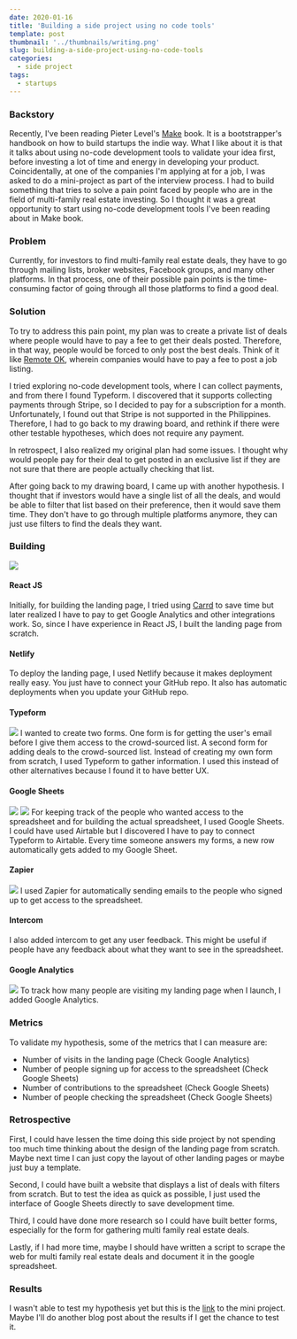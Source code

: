 ```yaml
---
date: 2020-01-16
title: 'Building a side project using no code tools'
template: post
thumbnail: '../thumbnails/writing.png'
slug: building-a-side-project-using-no-code-tools
categories:
  - side project
tags:
  - startups
---
```


### Backstory
Recently, I've been reading Pieter Level's [Make](https://makebook.io/) book. It is a bootstrapper's handbook on how to build startups the indie way. What I like about it is that it talks about using no-code development tools to validate your idea first, before investing a lot of time and energy in developing your product. Coincidentally, at one of the companies I'm applying at for a job, I was asked to do a mini-project as part of the interview process. I had to build something that tries to solve a pain point faced by people who are in the field of multi-family real estate investing. So I thought it was a great opportunity to start using no-code development tools I've been reading about in Make book.

### Problem
Currently, for investors to find multi-family real estate deals, they have to go through mailing lists, broker websites, Facebook groups, and many other platforms. In that process, one of their possible pain points is the time-consuming factor of going through all those platforms to find a good deal.

### Solution
To try to address this pain point, my plan was to create a private list of deals where people would have to pay a fee to get their deals posted. Therefore, in that way, people would be forced to only post the best deals. Think of it like [Remote OK](https://remoteok.io/), wherein companies would have to pay a fee to post a job listing.

I tried exploring no-code development tools, where I can collect payments, and from there I found Typeform. I discovered that it supports collecting payments through Stripe, so I decided to pay for a subscription for a month. Unfortunately, I found out that Stripe is not supported in the Philippines. Therefore, I had to go back to my drawing board, and rethink if there were other testable hypotheses, which does not require any payment.

In retrospect, I also realized my original plan had some issues. I thought why would people pay for their deal to get posted in an exclusive list if they are not sure that there are people actually checking that list.

After going back to my drawing board, I came up with another hypothesis. I thought that if investors would have a single list of all the deals, and would be able to filter that list based on their preference, then it would save them time. They don't have to go through multiple platforms anymore, they can just use filters to find the deals they want.

### Building
![](https://lh3.google.com/u/0/d/1OrXNG0EHkrrJhQ3IG-NHRMmYrcwpSMBM=w1280-h800-iv1)

#### React JS
Initially, for building the landing page, I tried using [Carrd](https://carrd.co/) to save time but later realized I have to pay to get Google Analytics and other integrations work. So, since I have experience in React JS, I built the landing page from scratch.

#### Netlify
To deploy the landing page, I used Netlify because it makes deployment really easy. You just have to connect your GitHub repo. It also has automatic deployments when you update your GitHub repo.

#### Typeform
![](https://lh3.google.com/u/0/d/1Y8RnFkBy4ksB1ZRaM4ReemgMaFBSeZW6=w1280-h800-iv1)
I wanted to create two forms. One form is for getting the user's email before I give them access to the crowd-sourced list. A second form for adding deals to the crowd-sourced list. Instead of creating my own form from scratch, I used Typeform to gather information. I used this instead of other alternatives because I found it to have better UX.

#### Google Sheets
![](https://lh3.google.com/u/0/d/1sx8qx2bvzUK65XRr7JTmpDLIeK5ZvfnD=w1280-h800-iv1)
![](https://lh3.google.com/u/0/d/1YdwnSgfyk3AYcogBjYPVrZLB_G0Fh6FP=w1280-h800-iv1)
For keeping track of the people who wanted access to the spreadsheet and for building the actual spreadsheet, I used Google Sheets. I could have used Airtable but I discovered I have to pay to connect Typeform to Airtable. Every time someone answers my forms, a new row automatically gets added to my Google Sheet.

#### Zapier
![](https://lh3.google.com/u/0/d/1iKJLdzE_Tytt1d8YjhHSyBLNVgXxAOfQ=w2878-h1498-iv1)
I used Zapier for automatically sending emails to the people who signed up to get access to the spreadsheet.

#### Intercom
I also added intercom to get any user feedback. This might be useful if people have any feedback about what they want to see in the spreadsheet.

#### Google Analytics
![](https://lh3.google.com/u/0/d/1idl2TIjZi29jFBnnyu2C_Xp1WhmxkJ_n=w1280-h800-iv1)
To track how many people are visiting my landing page when I launch, I added Google Analytics.

### Metrics
To validate my hypothesis, some of the metrics that I can measure are:

- Number of visits in the landing page (Check Google Analytics)
- Number of people signing up for access to the spreadsheet (Check Google Sheets)
- Number of contributions to the spreadsheet (Check Google Sheets)
- Number of people checking the spreadsheet (Check Google Sheets)

### Retrospective

First, I could have lessen the time doing this side project by not spending too much time thinking about the design of the landing page from scratch. Maybe next time I can just copy the layout of other landing pages or maybe just buy a template.

Second, I could have built a website that displays a list of deals with filters from scratch. But to test the idea as quick as possible, I just used the interface of Google Sheets directly to save development time.

Third, I could have done more research so I could have built better forms, especially for the form for gathering multi family real estate deals.

Lastly, if I had more time, maybe I should have written a script to scrape the web for multi family real estate deals and document it in the google spreadsheet.

### Results
I wasn't able to test my hypothesis yet but this is the [link](https://multi-family-real-estate-spreadsheet.netlify.com/) to the mini project. Maybe I'll do another blog post about the results if I get the chance to test it.


